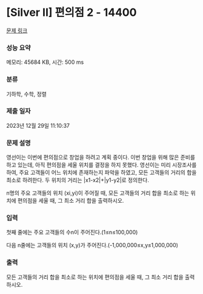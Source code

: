 # [Silver II] 편의점 2 - 14400 

[문제 링크](https://www.acmicpc.net/problem/14400) 

### 성능 요약

메모리: 45684 KB, 시간: 500 ms

### 분류

기하학, 수학, 정렬

### 제출 일자

2023년 12월 29일 11:10:37

### 문제 설명

<p>영선이는 이번에 편의점으로 창업을 하려고 계획 중이다. 이번 창업을 위해 많은 준비를 하고 있는데, 아직 편의점을 세울 위치를 결정을 하지 못했다. 영선이는 미리 시장조사를 하여, 주요 고객들이 어느 위치에 존재하는지 파악을 하였고, 모든 고객들의 거리의 합을 최소로 하려한다. 두 위치의 거리는 |x1-x2|+|y1-y2|로 정의한다.</p>

<p>n명의 주요 고객들의 위치 (xi,yi)이 주어질 때, 모든 고객들의 거리 합을 최소로 하는 위치에 편의점을 세울 때, 그 최소 거리 합을 출력하시오.</p>

### 입력 

 <p>첫째 줄에는 주요 고객들의 수n이 주어진다.(1≤n≤100,000)</p>

<p>다음 n줄에는 고객들의 위치 (x,y)가 주어진다.(-1,000,000≤x,y≤1,000,000)</p>

### 출력 

 <p>모든 고객들의 거리 합을 최소로 하는 위치에 편의점을 세울 때, 그 최소 거리 합을 출력하시오.</p>

